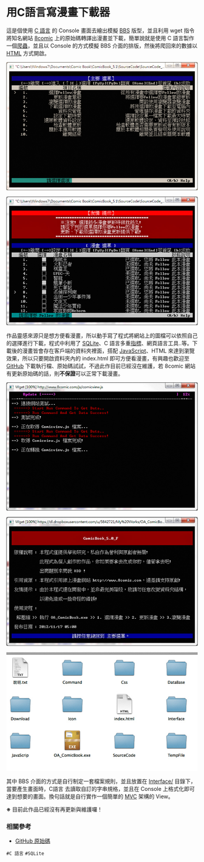 # 用C語言寫漫畫下載器

這是個使用 [C 語言](https://zh.wikipedia.org/wiki/C%E8%AF%AD%E8%A8%80) 的 Console 畫面去繪出模擬 [BBS](https://zh.wikipedia.org/zh-tw/BBS) 版型，並且利用 wget 指令將知名網站 [8comic](http://www.comicbus.com/) 上的原始碼轉譯出漫畫並下載，簡單說就是使用 C 語言製作一個[爬蟲](https://zh.wikipedia.org/wiki/%E7%B6%B2%E8%B7%AF%E8%9C%98%E8%9B%9B)，並且以 Console 的方式模擬 BBS 介面的排版，然後將爬回來的數據以 [HTML](http://www.w3schools.com/html/) 方式開啟。

![此實作是使用 C語言 Console 界面繪出模擬 BBS 版型](img/001.jpg)

![並且利用 wget 將知名網站 8comic 上的原始碼轉譯出漫畫並下載，簡單說就是使用 C語言 製作一個爬蟲，並且以 Console 的方式模擬 BBS 介面的排版](img/002.jpg)

作品靈感來源只是想方便看漫畫，所以動手寫了程式將網站上的圖檔可以依照自己的選擇進行下載，程式中利用了 [SQLite](https://www.sqlite.org/)、C 語言多重[指標](https://zh.wikipedia.org/zh-tw/%E6%8C%87%E6%A8%99_(%E9%9B%BB%E8%85%A6%E7%A7%91%E5%AD%B8))、網頁語言工具..等。下載後的漫畫皆會存在客戶端的資料夾裡面，搭配 [JavaScript](https://zh.wikipedia.org/zh-tw/JavaScript)、HTML 來達到瀏覽效果，所以只要開啟資料夾內的 index.html 即可方便看漫畫，有興趣也歡迎至 [GitHub](https://github.com/comdan66/c-comic-book) 下載執行檔、原始碼試試，不過此作目前已經沒在維護，若 8comic 網站有更新原始碼的話，則**不保證**可以正常下載漫畫。

![並且利用 wget 將知名網站 8comic 上的原始碼轉譯出漫畫並下載](img/003.jpg)

![聲明、介紹與使用方式](img/004.jpg)

![下載完後會儲存於 Download 目錄下](img/005.jpg)

其中 BBS 介面的方式是自行制定一套檔案規則，並且放置在 [Interface/](https://github.com/comdan66/c-comic-book/tree/master/Interface) 目錄下，當要產生畫面時，C語言 去讀取自訂的字串規格，並且在 Console 上格式化即可達到想要的畫面。換句話就是自行實作一個簡單的 [MVC](https://zh.wikipedia.org/zh-tw/MVC) 架構的 View。

**※** 目前此作品已經沒有再更新與維護囉！

### 相關參考
* [GitHub 原始碼](https://github.com/comdan66/c-comic-book)

`#C 語言` `#SQLite`